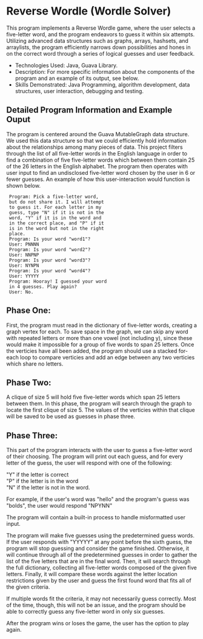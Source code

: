 # Reverse Wordle (Wordle Solver)

This program implements a Reverse Wordle game, where the user selects a five-letter word, and the program endeavors to guess it within six attempts. Utilizing advanced data structures such as graphs, arrays, hashsets, and arraylists, the program efficiently narrows down possibilities and hones in on the correct word through a series of logical guesses and user feedback.

- Technologies Used: Java, Guava Library.
- Description: For more specific information about the components of the program and an example of its output, see below.
- Skills Demonstrated: Java Programming, algorithm development, data structures, user interaction, debugging and testing.

## Detailed Program Information and Example Ouput
The program is centered around the Guava MutableGraph data structure. We used this data structure so that we could efficiently hold information about the relationships among many pieces of data. This project filters through the list of all five-letter 
words in the English language in order to find a 
combination of five five-letter words which between them
contain 25 of the 26 letters in the English alphabet. 
The program then operates with user input to find an 
undisclosed five-letter word chosen by the user in 6 or 
fewer guesses. An example of how this user-interaction 
would function is shown below.

     Program: Pick a five-letter word, 
     but do not share it. I will attempt 
     to guess it. For each letter in my 
     guess, type "N" if it is not in the
     word, "Y" if it is in the word and 
     in the correct place, and "P" if it
     is in the word but not in the right
     place.
     Program: Is your word "word1"?
     User: PNNNN
     Program: Is your word "word2"?
     User: NNPNP
     Program: Is your word "word3"?
     User: NYNPN
     Program: Is your word "word4"?
     User: YYYYY
     Program: Hooray! I guessed your word 
     in 4 guesses. Play again?
     User: No.
     

## Phase One:
First, the program must read in the dictionary of 
five-letter words, creating a graph vertex for each. 
To save space in the graph, we can skip any word with 
repeated letters or more than one vowel (not including
y), since these would make it impossible for a group
of five words to span 25 letters. Once the verticies 
have all been added, the program should use a stacked 
for-each loop to compare verticies and add an edge 
between any two verticies which share no letters. 

## Phase Two:
A clique of size 5 will hold five five-letter words 
which span 25 letters between them. In this phase, the 
program will search through the graph to locate the 
first clique of size 5. The values of the verticies 
within that clique will be saved to be used as guesses
in phase three.

## Phase Three:
This part of the program interacts with the user to guess
a five-letter word of their choosing. The program will 
print out each guess, and for every letter of the guess,
the user will respond with one of the following:

"Y" if the letter is correct \
"P" if the letter is in the word \
"N" if the letter is not in the word.

For example, if the user's word was "hello" and the 
program's guess was "bolds", the user would respond 
"NPYNN"

The program will contain a built-in process to handle 
misformatted user input. 

The program will make five guesses using the 
predetermined guess words. If the user responds with 
"YYYYY" at any point before the sixth guess, the program
will stop guessing and consider the game finished. 
Otherwise, it will continue through all of the 
predetermined guesses in order to gather the list of the
five letters that are in the final word. Then, it will 
search through the full dictionary, collecting all 
five-letter words composed of the given five letters. 
Finally, it will compare these words against the letter
location restrictions given by the user and guess the first
found word that fits all of the given criteria. 

If multiple words fit the criteria, it may not necessarily
guess correctly. Most of the time, though, this will not be
an issue, and the program should be able to correctly guess
any five-letter word in only six guesses. 

After the program wins or loses the game, the user has the option
to play again.
